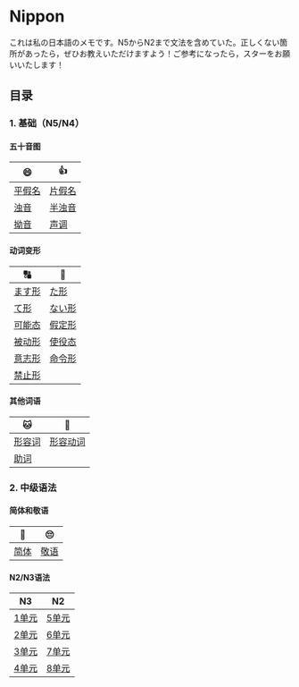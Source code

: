 # Nippon

これは私の日本語のメモです。N5からN2まで文法を含めていた。正しくない箇所があったら，ぜひお教えいただけますよう！ご参考になったら，スターをお願いいたします！

## 目录

### 1. 基础（N5/N4）

#### 五十音图

|   😄   |   👍   |
| ---- | ---- |
| [平假名](五十音图.md#平假名) | [片假名](五十音图.md#片假名) |
| [浊音](五十音图.md#浊音/半浊音) | [半浊音](五十音图.md#浊音/半浊音) |
| [拗音](五十音图.md#拗音) | [声调](五十音图.md#声调) |

#### 动词变形

|   🔠   |   🔡   |
| ---- | ---- |
| [ます形](ます形.md) | [た形](た形.md) |
| [て形](て形.md) | [ない形](ない形.md) |
| [可能态](可能态.md) | [假定形](假定形.md) |
| [被动形](被动形.md) | [使役态](使役态.md) |
| [意志形](意志形.md) | [命令形](命令形和禁止形.md) |
| [禁止形](命令形和禁止形.md) | |

#### 其他词语

|   🐱   |   🐶   |
| ---- | ---- |
| [形容词](形容词和形容动词.md) | [形容动词](形容词和形容动词.md) |
| [助词](助词.md) | |

### 2. 中级语法

#### 简体和敬语

|   🙂   |   😔   |
| ---- | ---- |
| [简体](简体.md) | [敬语](敬语.md) |

#### N2/N3语法

|   N3   |   N2   |
| ---- | ---- |
| [1单元](N3/１単元) | [5单元](N2/第５単元) |
| [2单元](N3/２単元) | [6单元](N2/第６単元) |
| [3单元](N3/３単元) | [7单元](N2/第７単元) |
| [4单元](N3/４単元) | [8单元](N2/第８単元) |
